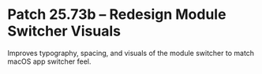 # Patch 25.73b – Redesign Module Switcher Visuals

Improves typography, spacing, and visuals of the module switcher to match macOS app switcher feel.
